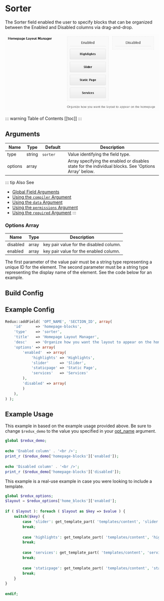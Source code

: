 # Sorter

The Sorter field enabled the user to specify blocks that can be organized between the Enabled and Disabled columns via drag-and-drop.

<span style="display:block;text-align:center">![](./img/sorter.png)</span>

::: warning Table of Contents
[[toc]]
:::

## Arguments
|Name|Type|<div style="width:70px;">Default</div>|Description|
|--- |--- |--- |--- |
|type|string|`sorter`|Value identifying the field type.|
|options|array||Array specifying the enabled or disables state for the individual blocks.  See 'Options Array' below.|

::: tip Also See
- [Global Field Arguments](../configuration/fields/arguments.md)
- [Using the `compiler` Argument](../configuration/fields/compiler.md)
- [Using the `data` Argument](../configuration/fields/data.md)
- [Using the `permissions` Argument](../configuration/fields/permissions.md)
- [Using the `required` Argument](../configuration/fields/required.md)
:::

### Options Array
|Name|Type|Description|
|--- |--- |--- |
|disabled|array|key pair value for the disabled column.|
|enabled|array|key pair value for the enabled column.|

The first parameter of the value pair must be a string type representing a unique ID for the element.  The second parameter must be a string type representing the display name of the element. See the code below for an example.

## Build Config
<script>
import builder from './sorter.json';
export default {
    data () {
        return {
            builder: builder,
            defaults: {}
        };
    }
}
</script>
<builder :builder_json="builder" :builder_defaults="defaults" />


## Example Config

```php
Redux::addField( 'OPT_NAME', 'SECTION_ID', array(
    'id'      => 'homepage-blocks',
    'type'    => 'sorter',
    'title'   => 'Homepage Layout Manager',
    'desc'    => 'Organize how you want the layout to appear on the homepage',
    'options' => array(
        'enabled'  => array(
            'highlights' => 'Highlights',
            'slider'     => 'Slider',
            'staticpage' => 'Static Page',
            'services'   => 'Services'
        ),
        'disabled' => array(
        )
    ),
) );
```

## Example Usage
This example in based on the example usage provided above. Be sure to change `$redux_demo` to the value you specified in your [opt_name](../configuration/global_arguments.md#opt_name) argument.
```php
global $redux_demo;

echo 'Enabled column' . '<br />'; 
print_r ($redux_demo['homepage-blocks']['enabled']);

echo 'Disabled column' . '<br />'; 
print_r ($redux_demo['homepage-blocks']['disabled']);
```

This example is a real-use example in case you were looking to include a template.

```php
global $redux_options;
$layout = $redux_options['home_blocks']['enabled'];

if ( $layout ): foreach ( $layout as $key => $value ) {
    switch($key) {
        case 'slider': get_template_part( 'templates/content', 'slider' );
        break;

        case 'highlights': get_template_part( 'templates/content', 'highlights' );
        break;

        case 'services': get_template_part( 'templates/content', 'services' );
        break;
        
        case 'staticpage': get_template_part( 'templates/content', 'staticpage' );    
        break;  
    }
}

endif;
```

